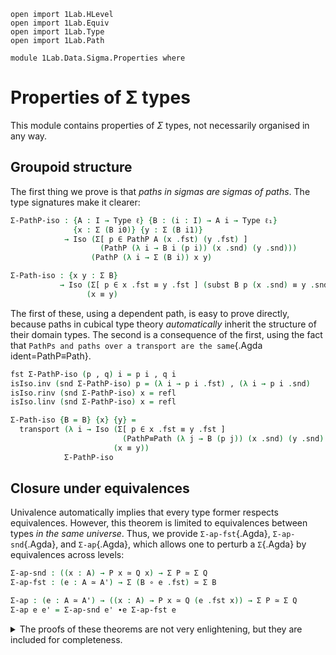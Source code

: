 ```
open import 1Lab.HLevel
open import 1Lab.Equiv
open import 1Lab.Type
open import 1Lab.Path

module 1Lab.Data.Sigma.Properties where
```

<!--
```
private variable
  ℓ ℓ₁ : Level
  A A' : Type ℓ
  B P Q : A → Type ℓ
```
-->

# Properties of Σ types

This module contains properties of $\Sigma$ types, not necessarily
organised in any way.

## Groupoid structure

The first thing we prove is that _paths in sigmas are sigmas of paths_.
The type signatures make it clearer:

```agda
Σ-PathP-iso : {A : I → Type ℓ} {B : (i : I) → A i → Type ℓ₁}
              {x : Σ (B i0)} {y : Σ (B i1)}
            → Iso (Σ[ p ∈ PathP A (x .fst) (y .fst) ]
                    (PathP (λ i → B i (p i)) (x .snd) (y .snd)))
                  (PathP (λ i → Σ (B i)) x y)

Σ-Path-iso : {x y : Σ B}
           → Iso (Σ[ p ∈ x .fst ≡ y .fst ] (subst B p (x .snd) ≡ y .snd))
                 (x ≡ y)
```

The first of these, using a dependent path, is easy to prove directly,
because paths in cubical type theory _automatically_ inherit the
structure of their domain types. The second is a consequence of the
first, using the fact  that `PathPs and paths over a transport are the
same`{.Agda ident=PathP≡Path}.

```agda
fst Σ-PathP-iso (p , q) i = p i , q i
isIso.inv (snd Σ-PathP-iso) p = (λ i → p i .fst) , (λ i → p i .snd)
isIso.rinv (snd Σ-PathP-iso) x = refl
isIso.linv (snd Σ-PathP-iso) x = refl

Σ-Path-iso {B = B} {x} {y} =
  transport (λ i → Iso (Σ[ p ∈ x .fst ≡ y .fst ]
                         (PathP≡Path (λ j → B (p j)) (x .snd) (y .snd) i))
                       (x ≡ y))
            Σ-PathP-iso
```

## Closure under equivalences

Univalence automatically implies that every type former respects
equivalences. However, this theorem is limited to equivalences between
types _in the same universe_. Thus, we provide `Σ-ap-fst`{.Agda},
`Σ-ap-snd`{.Agda}, and `Σ-ap`{.Agda}, which allows one to perturb a
`Σ`{.Agda} by equivalences across levels:

```agda
Σ-ap-snd : ((x : A) → P x ≃ Q x) → Σ P ≃ Σ Q
Σ-ap-fst : (e : A ≃ A') → Σ (B ∘ e .fst) ≃ Σ B

Σ-ap : (e : A ≃ A') → ((x : A) → P x ≃ Q (e .fst x)) → Σ P ≃ Σ Q
Σ-ap e e' = Σ-ap-snd e' ∙e Σ-ap-fst e
```

<details>
<summary> The proofs of these theorems are not very enlightening, but
they are included for completeness. </summary>
```
Σ-ap-snd {A = A} {P = P} {Q = Q} pointwise = Iso→Equiv morp where
  pwise : (x : A) → Iso (P x) (Q x)
  pwise x = _ , isEquiv→isIso (pointwise x .snd)

  morp : Iso (Σ P) (Σ Q)
  fst morp (i , x) = i , pointwise i .fst x
  isIso.inv (snd morp) (i , x) = i , pwise i .snd .isIso.inv x
  isIso.rinv (snd morp) (i , x) = ap₂ _,_ refl (pwise i .snd .isIso.rinv _)
  isIso.linv (snd morp) (i , x) = ap₂ _,_ refl (pwise i .snd .isIso.linv _)

Σ-ap-fst {A = A} {A' = A'} {B = B} e = intro , isEqIntro
 where
  intro : Σ (B ∘ e .fst) → Σ B
  intro (a , b) = e .fst a , b

  isEqIntro : isEquiv intro
  isEqIntro .isEqv x = contr ctr isCtr where
    PB : ∀ {x y} → x ≡ y → B x → B y → Type _
    PB p = PathP (λ i → B (p i))

    open Σ x renaming (fst to a'; snd to b)
    open Σ (e .snd .isEqv a' .isContr.centre) renaming (fst to ctrA; snd to α)

    ctrB : B (e .fst ctrA)
    ctrB = subst B (sym α) b

    ctrP : PB α ctrB b
    ctrP i = transport-filler (λ i → B (sym α i)) b (~ i)

    ctr : fibre intro x
    ctr = (ctrA , ctrB) , Σ-PathP α ctrP

    isCtr : ∀ y → ctr ≡ y
    isCtr ((r , s) , p) = λ i → (a≡r i , b!≡s i) , Σ-PathP (α≡ρ i) (coh i) where
      open Σ (Σ-PathP-iso .snd .isIso.inv p) renaming (fst to ρ; snd to σ)
      open Σ (Σ-PathP-iso .snd .isIso.inv (e .snd .isEqv a' .isContr.paths (r , ρ))) renaming (fst to a≡r; snd to α≡ρ)

      b!≡s : PB (ap (e .fst) a≡r) ctrB s
      b!≡s i = comp (λ k → B (α≡ρ i (~ k))) (λ k → (λ
        { (i = i0) → ctrP (~ k)
        ; (i = i1) → σ (~ k)
        })) b

      coh : PathP (λ i → PB (α≡ρ i) (b!≡s i) b) ctrP σ
      coh i j = fill (λ k → B (α≡ρ i (~ k))) (λ k → (λ
        { (i = i0) → ctrP (~ k)
        ; (i = i1) → σ (~ k)
        })) (inS b) (~ j)
```
</details>


## Paths in subtypes

When `P` is a family of propositions, it is sound to regard `Σ[ x ∈ A ]
(P x)` as a _subtype_ of `A`. This is because equality in the subtype is
characterised uniquely by equality of the first projections:

```agda
Σ≡Prop : {B : A → Type ℓ}
       → (∀ x → isProp (B x))
       → {x y : Σ B}
       → (x .fst ≡ y .fst) → x ≡ y
Σ≡Prop bp {x} {y} p i = p i , isProp→PathP (λ i → bp (p i)) (x .snd) (y .snd) i
```

The proof that this is an equivalence uses a cubical argument, but the
gist of it is that since `B` is a family of propositions, it really
doesn't matter where we get our equality of `B`-s from - whether it was
from the input, or from `Σ≡Path`{.Agda}.

```agda
isEquiv-Σ≡Prop
  : {B : A → Type ℓ}
  → (bp : ∀ x → isProp (B x))
  → {x y : Σ B}
  → isEquiv (Σ≡Prop bp {x} {y})
isEquiv-Σ≡Prop bp {x} {y} = isIso→isEquiv is-iso where
  is-iso : isIso _
  is-iso .isIso.inv = ap fst
  is-iso .isIso.linv p = refl
```

The `inverse`{.Agda ident=isIso.inv} is the `action on paths`{.Agda
ident=ap} of the `first projection`{.Agda ident=fst}, which lets us
conclude `x .fst ≡ y .fst` from `x ≡ y`. This is a left inverse to
`Σ≡Prop`{.Agda} on the nose. For the other direction, we have the
aforementioned cubical argument:

```agda
  is-iso .isIso.rinv p i j =
    p j .fst , isProp→PathP (λ k → isHLevelPath 1 (bp (p k .fst))
                                      {x = Σ≡Prop bp {x} {y} (ap fst p) k .snd}
                                      {y = p k .snd})
                            refl refl j i
```

Since `Σ≡Prop`{.Agda} is an equivalence, this implies that its inverse,
`ap fst`{.Agda}, is also an equivalence; This is precisely what it means
for `fst`{.Agda} to be an [embedding].

[embedding]: agda://1Lab.Equiv.Embedding

There is also a convenient packaging of the previous two definitions
into an equivalence:

```agda
Σ≡Prop≃ : {B : A → Type ℓ}
        → (∀ x → isProp (B x))
        → {x y : Σ B}
        → (x .fst ≡ y .fst) ≃ (x ≡ y)
Σ≡Prop≃ bp = Σ≡Prop bp , isEquiv-Σ≡Prop bp
```

## Dependent sums of contractibles

If `B` is a family of contractible types, then `Σ B ≃ A`:

```agda
Σ-contract : {B : A → Type ℓ} → (∀ x → isContr (B x)) → Σ B ≃ A
Σ-contract bcontr = Iso→Equiv the-iso where
  the-iso : Iso _ _
  the-iso .fst (a , b) = a
  the-iso .snd .isIso.inv x = x , bcontr _ .centre
  the-iso .snd .isIso.rinv x = refl
  the-iso .snd .isIso.linv (a , b) i = a , bcontr a .paths b i
```

```
Σ-map₂ : ({x : A} → P x → Q x) → Σ P → Σ Q
Σ-map₂ f (x , y) = (x , f y)
```